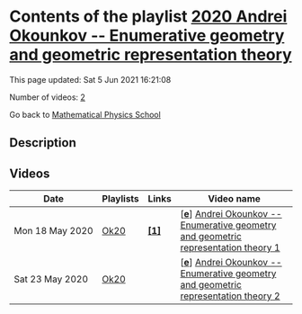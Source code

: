 # Contents of the playlist [2020 Andrei Okounkov -- Enumerative geometry and geometric representation theory](https://www.youtube.com/playlist?list=PLLGkFbxve673DQPK0yPv-76rgrTJ9zblQ)

This page updated: Sat 5 Jun 2021 16:21:08

Number of videos: [2](#videos)

Go back to [Mathematical Physics School](../README.md)

## Description



## Videos

|Date|Playlists|Links|Video name|
|---|---|---|---|
| Mon&nbsp;18&nbsp;May&nbsp;2020 | [Ok20](../playlists/Ok20 "2020 Andrei Okounkov -- Enumerative geometry and geometric representation theory") | [**[1]**](https://crei.skoltech.ru/cas/calendar/okounkov_lect20/) | [[**e**](https://studio.youtube.com/video/3YkybHVBSws/edit "Edit")] [Andrei Okounkov -- Enumerative geometry and geometric representation theory 1](https://www.youtube.com/watch?v=3YkybHVBSws&list=PLLGkFbxve673DQPK0yPv-76rgrTJ9zblQ "https://crei.skoltech.ru/cas/calendar/okounkov_lect20/") |
| Sat&nbsp;23&nbsp;May&nbsp;2020 | [Ok20](../playlists/Ok20 "2020 Andrei Okounkov -- Enumerative geometry and geometric representation theory") |  | [[**e**](https://studio.youtube.com/video/V2F1rHzsDJw/edit "Edit")] [Andrei Okounkov -- Enumerative geometry and geometric representation theory 2](https://www.youtube.com/watch?v=V2F1rHzsDJw&list=PLLGkFbxve673DQPK0yPv-76rgrTJ9zblQ) |
